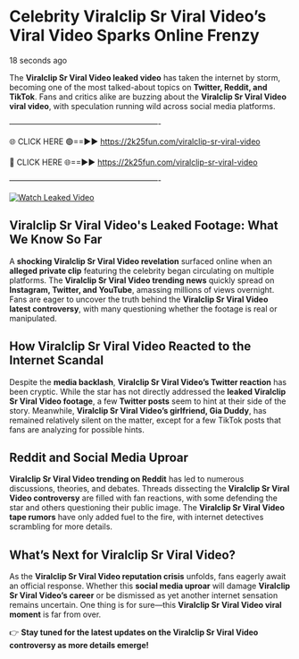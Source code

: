 # Celebrity Viralclip Sr Viral Video’s Viral Video Sparks Online Frenzy

18 seconds ago

The **Viralclip Sr Viral Video leaked video** has taken the internet by storm, becoming one of the most talked-about topics on **Twitter, Reddit, and TikTok**. Fans and critics alike are buzzing about the **Viralclip Sr Viral Video viral video**, with speculation running wild across social media platforms.

———————————————————-

🌐 CLICK HERE 🟢==►► https://2k25fun.com/viralclip-sr-viral-video

🔴 CLICK HERE 🌐==►► https://2k25fun.com/viralclip-sr-viral-video

———————————————————-

[![Watch Leaked Video](https://miro.medium.com/v2/resize:fit:828/format:webp/1*cilzJN44JGOrTw9NJCrNHA.gif "Watch Leaked Video")](https://2k25fun.com/viralclip-sr-viral-video)

## **Viralclip Sr Viral Video's Leaked Footage: What We Know So Far**  
A **shocking Viralclip Sr Viral Video revelation** surfaced online when an **alleged private clip** featuring the celebrity began circulating on multiple platforms. The **Viralclip Sr Viral Video trending news** quickly spread on **Instagram, Twitter, and YouTube**, amassing millions of views overnight. Fans are eager to uncover the truth behind the **Viralclip Sr Viral Video latest controversy**, with many questioning whether the footage is real or manipulated.  

## **How Viralclip Sr Viral Video Reacted to the Internet Scandal**  
Despite the **media backlash**, **Viralclip Sr Viral Video’s Twitter reaction** has been cryptic. While the star has not directly addressed the **leaked Viralclip Sr Viral Video footage**, a few **Twitter posts** seem to hint at their side of the story. Meanwhile, **Viralclip Sr Viral Video’s girlfriend, Gia Duddy**, has remained relatively silent on the matter, except for a few TikTok posts that fans are analyzing for possible hints.  

## **Reddit and Social Media Uproar**  
**Viralclip Sr Viral Video trending on Reddit** has led to numerous discussions, theories, and debates. Threads dissecting the **Viralclip Sr Viral Video controversy** are filled with fan reactions, with some defending the star and others questioning their public image. The **Viralclip Sr Viral Video tape rumors** have only added fuel to the fire, with internet detectives scrambling for more details.  

## **What’s Next for Viralclip Sr Viral Video?**  
As the **Viralclip Sr Viral Video reputation crisis** unfolds, fans eagerly await an official response. Whether this **social media uproar** will damage **Viralclip Sr Viral Video’s career** or be dismissed as yet another internet sensation remains uncertain. One thing is for sure—this **Viralclip Sr Viral Video viral moment** is far from over.  

👉 **Stay tuned for the latest updates on the Viralclip Sr Viral Video controversy as more details emerge!**  